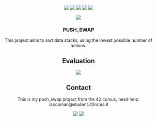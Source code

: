 <p align="center">
  <img src="https://img.shields.io/github/contributors/raccoman/push_swap?style=for-the-badge"/>
  <img src="https://img.shields.io/github/forks/raccoman/push_swap?style=for-the-badge"/>
  <img src="https://img.shields.io/github/stars/raccoman/push_swap?style=for-the-badge"/>
  <img src="https://img.shields.io/github/issues/raccoman/push_swap?style=for-the-badge"/>
  <img src="https://img.shields.io/github/license/raccoman/push_swap?style=for-the-badge"/>
</p>

<p align="center">
  <img src="https://badge42.herokuapp.com/api/stats/raccoman?privacyEmail=true"/>
</p>
<h3 align="center">
  PUSH_SWAP
</h3>
<p align="center">
  This project aims to sort data stacks, using the lowest possible number of actions.
</p>

<h2 align="center">
  Evaluation
</h2>
<p align="center">
  <img src="https://badge42.herokuapp.com/api/project/raccoman/push_swap"/>
</p>

<h2 align="center">
  Contact
</h2>
<p align="center">
  This is my push_swap project from the 42 cursus, need help: raccoman@student.42roma.it
</p>

<p align="center">
    <img src="https://forthebadge.com/images/badges/made-with-c.svg"/>
    <img src="https://forthebadge.com/images/badges/not-a-bug-a-feature.svg"/>
</p>
